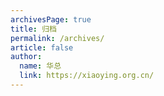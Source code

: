 ```yaml
---
archivesPage: true
title: 归档
permalink: /archives/
article: false
author: 
  name: 华总
  link: https://xiaoying.org.cn/
---
```


